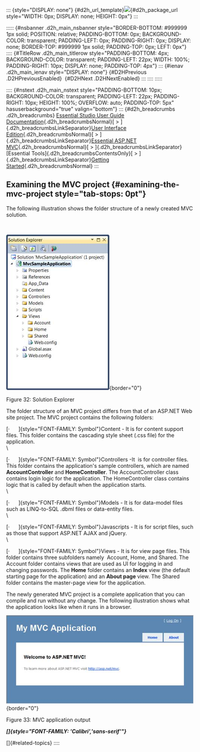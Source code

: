 ::: {style="DISPLAY: none"}
[](ms-xhelp:///?Id=d2h_url_template){#d2h_url_template}![](!package_url!){#d2h_package_url style="WIDTH: 0px; DISPLAY: none; HEIGHT: 0px"}
:::

::::: {#nsbanner .d2h_main_nsbanner style="BORDER-BOTTOM: #999999 1px solid; POSITION: relative; PADDING-BOTTOM: 0px; BACKGROUND-COLOR: transparent; PADDING-LEFT: 0px; PADDING-RIGHT: 0px; DISPLAY: none; BORDER-TOP: #999999 1px solid; PADDING-TOP: 0px; LEFT: 0px"}
:::: {#TitleRow .d2h_main_titlerow style="PADDING-BOTTOM: 4px; BACKGROUND-COLOR: transparent; PADDING-LEFT: 22px; WIDTH: 100%; PADDING-RIGHT: 10px; DISPLAY: none; PADDING-TOP: 4px"}
::: {#ienav .d2h_main_ienav style="DISPLAY: none"}
[](ms-xhelp:///?Id=9b93f642-c61c-460c-b951-5f9646b6e305){#D2HPrevious .D2HPreviousEnabled}  [](ms-xhelp:///?Id=8077c1c1-4a50-4e0c-b3b5-b10680e8bf80){#D2HNext .D2HNextEnabled}
:::
::::
:::::

:::: {#nstext .d2h_main_nstext style="PADDING-BOTTOM: 10px; BACKGROUND-COLOR: transparent; PADDING-LEFT: 22px; PADDING-RIGHT: 10px; HEIGHT: 100%; OVERFLOW: auto; PADDING-TOP: 5px" hasuserbackground="true" valign="bottom"}
::: {#d2h_breadcrumbs .d2h_breadcrumbs}
[Essential Studio User Guide Documentation](ms-xhelp:///?Id=12457748-09e3-4d74-a240-8e049cedf030){.d2h_breadcrumbsNormal}[ \> ]{.d2h_breadcrumbsLinkSeparator}[User Interface Edition](ms-xhelp:///?Id=c29296b7-531c-413b-a0ec-488ca1f7f669){.d2h_breadcrumbsNormal}[ \> ]{.d2h_breadcrumbsLinkSeparator}[Essential ASP.NET MVC](ms-xhelp:///?Id=4b14e7d1-65c4-4f67-b1aa-2c37709905a5){.d2h_breadcrumbsNormal}[ \> ]{.d2h_breadcrumbsLinkSeparator}[Essential Tools]{.d2h_breadcrumbsContentsOnly}[ \> ]{.d2h_breadcrumbsLinkSeparator}[Getting Started](ms-xhelp:///?Id=719c055e-a029-45a1-90f0-c5c2b8bae2a4){.d2h_breadcrumbsNormal}
:::

## Examining the MVC project {#examining-the-mvc-project style="tab-stops: 0pt"}

The following illustration shows the folder structure of a newly created MVC solution.

 

![](ImagesExt/image56_38.jpg){border="0"}

Figure 32: Solution Explorer

The folder structure of an MVC project differs from that of an ASP.NET Web site project. The MVC project contains the following folders:

[·      ]{style="FONT-FAMILY: Symbol"}Content - It is for content support files. This folder contains the cascading style sheet (.css file) for the application.\
\

[·      ]{style="FONT-FAMILY: Symbol"}Controllers -It  is for controller files. This folder contains the application\'s sample controllers, which are named **AccountController** and **HomeController**. The AccountController class contains login logic for the application. The HomeController class contains logic that is called by default when the application starts.\
\

[·      ]{style="FONT-FAMILY: Symbol"}Models - It is for data-model files such as LINQ-to-SQL .dbml files or data-entity files.\
\

[·      ]{style="FONT-FAMILY: Symbol"}Javascripts - It is for script files, such as those that support ASP.NET AJAX and jQuery.\
\

[·      ]{style="FONT-FAMILY: Symbol"}Views - It is for view page files. This folder contains three subfolders namely  Account, Home, and Shared. The Account folder contains views that are used as UI for logging in and changing passwords. The **Home** folder contains an **Index** view (the default starting page for the application) and an **About page** view. The Shared folder contains the master-page view for the application.

The newly generated MVC project is a complete application that you can compile and run without any change. The following illustration shows what the application looks like when it runs in a browser.

![](ImagesExt/image56_39.jpg){border="0"}

Figure 33: MVC application output

***[]{style="FONT-FAMILY: 'Calibri','sans-serif'"}*** 

[]{#related-topics}
::::
